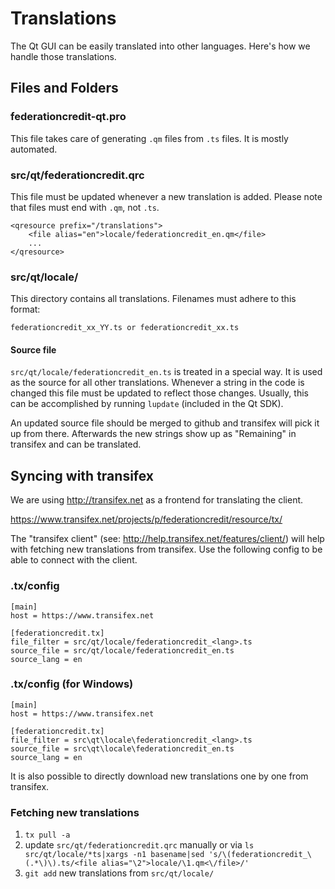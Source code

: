 Translations
============

The Qt GUI can be easily translated into other languages. Here's how we
handle those translations.

Files and Folders
-----------------

### federationcredit-qt.pro

This file takes care of generating `.qm` files from `.ts` files. It is mostly
automated.

### src/qt/federationcredit.qrc

This file must be updated whenever a new translation is added. Please note that
files must end with `.qm`, not `.ts`.

    <qresource prefix="/translations">
        <file alias="en">locale/federationcredit_en.qm</file>
        ...
    </qresource>

### src/qt/locale/

This directory contains all translations. Filenames must adhere to this format:

    federationcredit_xx_YY.ts or federationcredit_xx.ts

#### Source file

`src/qt/locale/federationcredit_en.ts` is treated in a special way. It is used as the
source for all other translations. Whenever a string in the code is changed
this file must be updated to reflect those changes. Usually, this can be
accomplished by running `lupdate` (included in the Qt SDK).

An updated source file should be merged to github and transifex will pick it
up from there. Afterwards the new strings show up as "Remaining" in transifex
and can be translated.

Syncing with transifex
----------------------

We are using http://transifex.net as a frontend for translating the client.

https://www.transifex.net/projects/p/federationcredit/resource/tx/

The "transifex client" (see: http://help.transifex.net/features/client/)
will help with fetching new translations from transifex. Use the following
config to be able to connect with the client.

### .tx/config

    [main]
    host = https://www.transifex.net

    [federationcredit.tx]
    file_filter = src/qt/locale/federationcredit_<lang>.ts
    source_file = src/qt/locale/federationcredit_en.ts
    source_lang = en
    
### .tx/config (for Windows)

    [main]
    host = https://www.transifex.net

    [federationcredit.tx]
    file_filter = src\qt\locale\federationcredit_<lang>.ts
    source_file = src\qt\locale\federationcredit_en.ts
    source_lang = en

It is also possible to directly download new translations one by one from transifex.

### Fetching new translations

1. `tx pull -a`
2. update `src/qt/federationcredit.qrc` manually or via
   `ls src/qt/locale/*ts|xargs -n1 basename|sed 's/\(federationcredit_\(.*\)\).ts/<file alias="\2">locale/\1.qm<\/file>/'`
3. `git add` new translations from `src/qt/locale/`
